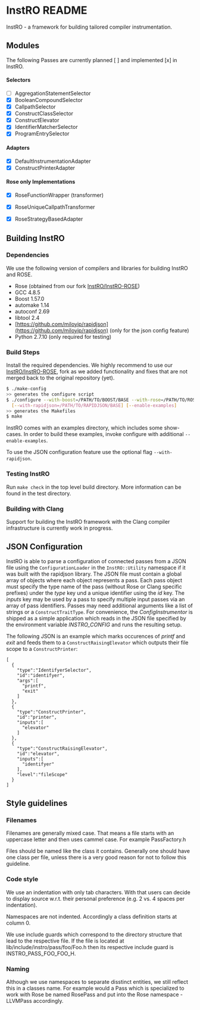 # InstRO README

InstRO - a framework for building tailored compiler instrumentation.

## Modules

The following Passes are currently planned [ ] and implemented [x] in InstRO.

#### Selectors
- [ ] AggregationStatementSelector
- [x] BooleanCompoundSelector 
- [x] CallpathSelector
- [x] ConstructClassSelector
- [x] ConstructElevator
- [x] IdentifierMatcherSelector
- [x] ProgramEntrySelector

#### Adapters
- [x] DefaultInstrumentationAdapter
- [x] ConstructPrinterAdapter

#### Rose only Implementations
- [x] RoseFunctionWrapper (transformer)
- [x] RoseUniqueCallpathTransformer
- [x] RoseStrategyBasedAdapter


## Building InstRO
### Dependencies
We use the following version of compilers and libraries for building InstRO and ROSE.
- Rose (obtained from our fork [InstRO/InstRO-ROSE](https://github.com/InstRO/InstRO-ROSE))
- GCC 4.8.5
- Boost 1.57.0
- automake 1.14
- autoconf 2.69
- libtool 2.4
- [https://github.com/miloyip/rapidjson](https://github.com/miloyip/rapidjson) (only for the json config feature)
- Python 2.7.10 (only required for testing)

### Build Steps
Install the required dependencies. We highly recommend to use our [InstRO/InstRO-ROSE](https://github.com/InstRO/InstRO-ROSE), fork as we added functionality and fixes that are not merged back to the original repository (yet).

```bash
$ ./make-config
>> generates the configure script
$ ./configure --with-boost=/PATH/TO/BOOST/BASE --with-rose=/PATH/TO/ROSE/BASE \
  [--with-rapidjson=/PATH/TO/RAPIDJSON/BASE] [--enable-examples]
>> generates the Makefiles
$ make
```

InstRO comes with an examples directory, which includes some show-cases. In order to build these examples, invoke configure with additional `--enable-examples`.

To use the JSON configuration feature use the optional flag `--with-rapidjson`.

### Testing InstRO
Run `make check` in the top level build directory. More information can be found in the test directory.

### Building with Clang
Support for building the InstRO framework with the Clang compiler infrastructure is currently work in progress.


## JSON Configuration

InstRO is able to parse a configuration of connected passes from a JSON file using the `ConfigurationLoader` in the `InstRO::Utility` namespace if it was built with the rapidjson library. The JSON file must contain a global array of objects where each object represents a pass. Each pass object must specify the type name of the pass (without Rose or Clang specific prefixes) under the *type* key und a unique identifier using the *id* key. The *inputs* key may be used by a pass to specify multiple input passes via an array of pass identifiers. Passes may need additional arguments like a list of strings or a `ConstructTraitType`. For convenience, the *ConfigInstrumentor* is shipped as a simple application which reads in the JSON file specified by the environment variable *INSTRO_CONFIG* and runs the resulting setup.

The following JSON is an example which marks occurences of *printf* and *exit* and feeds them to a `ConstructRaisingElevator` which outputs their file scope to a `ConstructPrinter`:
~~~
[
  {
    "type":"IdentifyerSelector",
    "id":"identifyer",
    "args":[
      "printf",
      "exit"
    ]
  },
  {
    "type":"ConstructPrinter",
    "id":"printer",
    "inputs":[
      "elevator"
    ]
  },
  {
    "type":"ConstructRaisingElevator",
    "id":"elevator",
    "inputs":[
      "identifyer"
    ],
    "level":"fileScope"
  }
]
~~~


## Style guidelines

### Filenames

Filenames are generally mixed case. That means a file starts with an uppercase letter and then uses cammel case.
For example PassFactory.h

Files should be named like the class it contains. Generally one should have one class per file, unless there is a very good reason for not to follow this guideline.


### Code style

We use an indentation with only tab characters. With that users can decide to display source w.r.t. their personal preference (e.g. 2 vs. 4 spaces per indentation).

Namespaces are not indented. Accordingly a class definition starts at column 0.

We use include guards which correspond to the directory structure that lead to the respective file. If the file is located at lib/include/instro/pass/foo/Foo.h then its respective include guard is INSTRO_PASS_FOO_FOO_H.

### Naming

Although we use namespaces to separate disstinct entities, we still reflect this in a classes name.
For example would a Pass which is specialized to work with Rose be named RosePass and put into the Rose namespace - LLVMPass accordingly.

